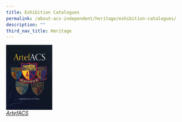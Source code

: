 ```yaml
---
title: Exhibition Catalogues
permalink: /about-acs-independent/heritage/exhibition-catalogues/
description: ""
third_nav_title: Heritage
---
```



<a href="https://sites.acsindep.edu.sg/Exhibition%20Catalogues/ArtefACS/"> <img src="/images/About%20ACS(I)/Heritage/ArtefACS_Page_01.png" style="width:25%;float:left"><br clear="left"><i>ArtefACS</i></a>